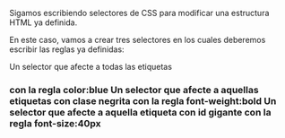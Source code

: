 Sigamos escribiendo selectores de CSS para modificar una estructura HTML ya definida.

En este caso, vamos a crear tres selectores en los cuales deberemos escribir las reglas ya definidas:

Un selector que afecte a todas las etiquetas <h3> con la regla color:blue
Un selector que afecte a aquellas etiquetas con clase negrita con la regla font-weight:bold
Un selector que afecte a aquella etiqueta con id gigante con la regla font-size:40px